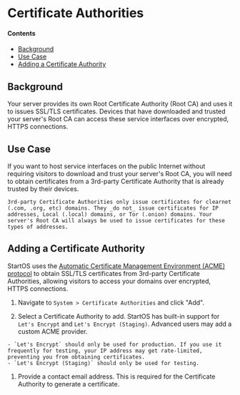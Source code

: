 # Certificate Authorities

#### Contents

- [Background](#background)
- [Use Case](#use-case)
- [Adding a Certificate Authority](#adding-a-certificate-authority)

## Background

Your server provides its own Root Certificate Authority (Root CA) and uses it to issues SSL/TLS certificates. Devices that have downloaded and trusted your server's Root CA can access these service interfaces over encrypted, HTTPS connections.

## Use Case

If you want to host service interfaces on the public Internet without requiring visitors to download and trust your server's Root CA, you will need to obtain certificates from a 3rd-party Certificate Authority that is already trusted by their devices.

```admonish note
3rd-party Certificate Authorities only issue certificates for clearnet (.com, .org, etc) domains. They _do not_ issue certificates for IP addresses, Local (.local) domains, or Tor (.onion) domains. Your server's Root CA will always be used to issue certificates for these types of addresses.
```

## Adding a Certificate Authority

StartOS uses the [Automatic Certificate Management Environment (ACME) protocol](https://en.wikipedia.org/wiki/Automatic_Certificate_Management_Environment) to obtain SSL/TLS certificates from 3rd-party Certificate Authorities, allowing visitors to access your domains over encrypted, HTTPS connections.

1. Navigate to `System > Certificate Authorities` and click "Add".

1. Select a Certificate Authority to add. StartOS has built-in support for `Let's Encrypt` and `Let's Encrypt (Staging)`. Advanced users may add a custom ACME provider.

```admonish note
- `Let's Encrypt` should only be used for production. If you use it frequently for testing, your IP address may get rate-limited, preventing you from obtaining certificates.
- `Let's Encrypt (Staging)` should only be used for testing.
```

1. Provide a contact email address. This is required for the Certificate Authority to generate a certificate.
